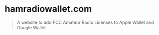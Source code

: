 # hamradiowallet.com
> A website to add FCC Amateur Radio Licenses to Apple Wallet and Google Wallet.
